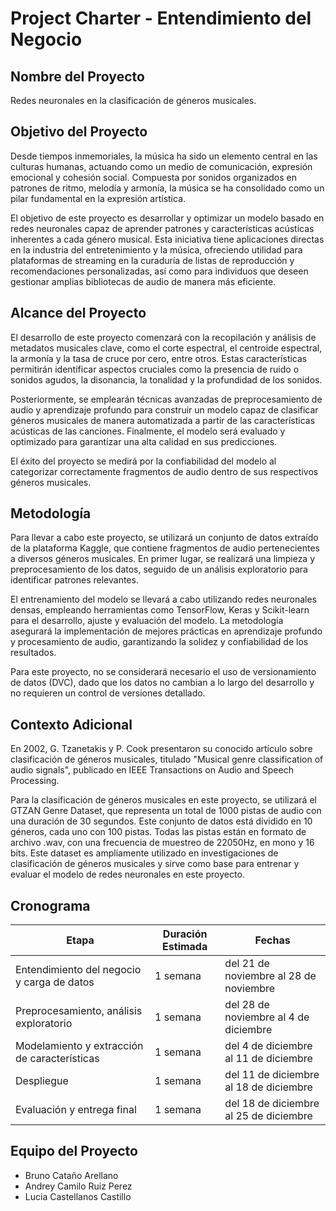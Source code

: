 # Project Charter - Entendimiento del Negocio

## Nombre del Proyecto

Redes neuronales en la clasificación de géneros musicales.

## Objetivo del Proyecto

Desde tiempos inmemoriales, la música ha sido un elemento central en las culturas humanas, actuando como un medio de comunicación, expresión emocional y cohesión social. Compuesta por sonidos organizados en patrones de ritmo, melodía y armonía, la música se ha consolidado como un pilar fundamental en la expresión artística.

El objetivo de este proyecto es desarrollar y optimizar un modelo basado en redes neuronales capaz de aprender patrones y características acústicas inherentes a cada género musical. Esta iniciativa tiene aplicaciones directas en la industria del entretenimiento y la música, ofreciendo utilidad para plataformas de streaming en la curaduría de listas de reproducción y recomendaciones personalizadas, así como para individuos que deseen gestionar amplias bibliotecas de audio de manera más eficiente.

## Alcance del Proyecto

El desarrollo de este proyecto comenzará con la recopilación y análisis de metadatos musicales clave, como el corte espectral, el centroide espectral, la armonía y la tasa de cruce por cero, entre otros. Estas características permitirán identificar aspectos cruciales como la presencia de ruido o sonidos agudos, la disonancia, la tonalidad y la profundidad de los sonidos.

Posteriormente, se emplearán técnicas avanzadas de preprocesamiento de audio y aprendizaje profundo para construir un modelo capaz de clasificar géneros musicales de manera automatizada a partir de las características acústicas de las canciones. Finalmente, el modelo será evaluado y optimizado para garantizar una alta calidad en sus predicciones.

El éxito del proyecto se medirá por la confiabilidad del modelo al categorizar correctamente fragmentos de audio dentro de sus respectivos géneros musicales.


## Metodología
Para llevar a cabo este proyecto, se utilizará un conjunto de datos extraído de la plataforma Kaggle, que contiene fragmentos de audio pertenecientes a diversos géneros musicales. En primer lugar, se realizará una limpieza y preprocesamiento de los datos, seguido de un análisis exploratorio para identificar patrones relevantes.

El entrenamiento del modelo se llevará a cabo utilizando redes neuronales densas, empleando herramientas como TensorFlow, Keras y Scikit-learn para el desarrollo, ajuste y evaluación del modelo. La metodología asegurará la implementación de mejores prácticas en aprendizaje profundo y procesamiento de audio, garantizando la solidez y confiabilidad de los resultados.

Para este proyecto, no se considerará necesario el uso de versionamiento de datos (DVC), dado que los datos no cambian a lo largo del desarrollo y no requieren un control de versiones detallado.

## Contexto Adicional
En 2002, G. Tzanetakis y P. Cook presentaron su conocido artículo sobre clasificación de géneros musicales, titulado "Musical genre classification of audio signals", publicado en IEEE Transactions on Audio and Speech Processing.

Para la clasificación de géneros musicales en este proyecto, se utilizará el GTZAN Genre Dataset, que representa un total de 1000 pistas de audio con una duración de 30 segundos. Este conjunto de datos está dividido en 10 géneros, cada uno con 100 pistas. Todas las pistas están en formato de archivo .wav, con una frecuencia de muestreo de 22050Hz, en mono y 16 bits. Este dataset es ampliamente utilizado en investigaciones de clasificación de géneros musicales y sirve como base para entrenar y evaluar el modelo de redes neuronales en este proyecto.

## Cronograma

| Etapa | Duración Estimada | Fechas |
|------|---------|-------|
| Entendimiento del negocio y carga de datos | 1 semana | del 21 de noviembre al 28 de noviembre |
| Preprocesamiento, análisis exploratorio | 1 semana |  del 28 de noviembre al 4 de diciembre |
| Modelamiento y extracción de características | 1 semana | del 4 de diciembre al 11 de diciembre |
| Despliegue | 1 semana | del 11 de diciembre al 18 de diciembre |
| Evaluación y entrega final | 1 semana | del 18 de diciembre al 25 de diciembre |


## Equipo del Proyecto

- Bruno Cataño Arellano
- Andrey Camilo Ruiz Perez
- Lucia Castellanos Castillo
